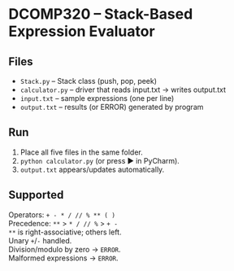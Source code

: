 # DCOMP320 – Stack-Based Expression Evaluator

## Files
- `Stack.py`          – Stack class (push, pop, peek)
- `calculator.py`     – driver that reads input.txt → writes output.txt
- `input.txt`         – sample expressions (one per line)
- `output.txt`        – results (or ERROR) generated by program

## Run
1. Place all five files in the same folder.
2. `python calculator.py`  (or press ▶ in PyCharm).
3. `output.txt` appears/updates automatically.

## Supported
Operators: `+ - * / // % ** ( )`  
Precedence: `**` &gt; `* / // %` &gt; `+ -`  
`**` is right-associative; others left.  
Unary `+`/`-` handled.  
Division/modulo by zero → `ERROR`.  
Malformed expressions → `ERROR`.